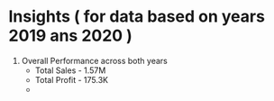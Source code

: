 # Insights ( for data based on years 2019 ans 2020 )

1. Overall Performance across both years
   - Total Sales - 1.57M
   - Total Profit - 175.3K
   - 
